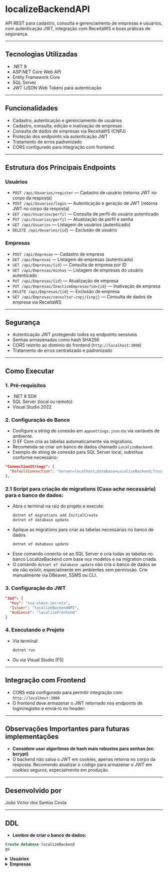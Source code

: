 
# localizeBackendAPI

API REST para cadastro, consulta e gerenciamento de empresas e usuários, com autenticação JWT, integração com ReceitaWS e boas práticas de segurança.

---

## Tecnologias Utilizadas

- .NET 8
- ASP.NET Core Web API
- Entity Framework Core
- SQL Server
- JWT (JSON Web Token) para autenticação

---

## Funcionalidades

- Cadastro, autenticação e gerenciamento de usuários
- Cadastro, consulta, edição e inativação de empresas
- Consulta de dados de empresas via ReceitaWS (CNPJ)
- Proteção dos endpoints via autenticação JWT
- Tratamento de erros padronizado
- CORS configurado para integração com frontend

---

## Estrutura dos Principais Endpoints

### Usuários

- `POST /api/Usuarios/register` — Cadastro de usuário (retorna JWT no corpo da resposta)
- `POST /api/Usuarios/login` — Autenticação e geração de JWT (retorna JWT no corpo da resposta)
- `GET /api/Usuarios/perfil` — Consulta de perfil do usuário autenticado
- `PUT /api/Usuarios/perfil` — Atualização de perfil e senha
- `GET /api/Usuarios` — Listagem de usuários (autenticado)
- `DELETE /api/Usuarios/{id}` — Exclusão de usuário

### Empresas

- `POST /api/Empresas` — Cadastro de empresa
- `GET /api/Empresas` — Listagem de empresas (autenticado)
- `GET /api/Empresas/{id}` — Consulta de empresa por ID
- `GET /api/Empresas/minhas` — Listagem de empresas do usuário autenticado
- `PUT /api/Empresas/{id}` — Atualização de empresa
- `PUT /api/Empresas/InactiveEmpresas?id={id}` — Inativação de empresa
- `DELETE /api/Empresas/{id}` — Exclusão de empresa
- `GET /api/Empresas/consultar-cnpj/{cnpj}` — Consulta de dados de empresa via ReceitaWS

---

## Segurança

- Autenticação JWT protegendo todos os endpoints sensíveis
- Senhas armazenadas como hash SHA256
- CORS restrito ao domínio do frontend (`http://localhost:3000`)
- Tratamento de erros centralizado e padronizado
---

## Como Executar

### 1. Pré-requisitos

- .NET 8 SDK
- SQL Server (local ou remoto)
- Visual Studio 2022

### 2. Configuração do Banco

- Configure a string de conexão em `appsettings.json` ou via variáveis de ambiente.
- O EF Core cria as tabelas automaticamente via migrations.
- Recomenda-se criar um banco de dados chamado `LocalizeBackend`.
- Exemplo de string de conexão para SQL Server local, substitua conforme necessário:

```json
"ConnectionStrings": {
  "DefaultConnection": "Server=localhost;Database=LocalizeBackend;Trusted_Connection=True;TrustServerCertificate=True"
},
```
### 2.1 Script para criação de migrations (Caso ache necessário) para o banco de dados:

- Abra o terminal na raiz do projeto e execute:
  ```bash
  dotnet ef migrations add InitialCreate
  dotnet ef database update
  ```
- Aplique as migrations para criar as tabelas necessárias no banco de dados.
  ```bash
  dotnet ef database update
  ```
- Esse comando conecta-se ao SQL Server e cria todas as tabelas no banco LocalizeBackend com base nos modelos e na migration criada.
- O comando `dotnet ef database update` não cria o banco de dados se ele não existir, especialmente em ambientes sem permissão. Crie manualmente via DBeaver, SSMS ou CLI.

### 3. Configuração do JWT

```json
"Jwt": {
  "Key": "sua-chave-secreta",
  "Issuer": "localizeBackendAPI",
  "Audience": "localizeFrontend"
}
```

### 4. Executando o Projeto

- Via terminal:
  ```bash
  dotnet run
  ```
- Ou via Visual Studio (F5)

---

## Integração com Frontend

- CORS está configurado para permitir integração com `http://localhost:3000`
- O frontend deve armazenar o JWT retornado nos endpoints de login/registro e enviá-lo no header:

---

## Observações Importantes para futuras implementações

- **Considere usar algoritmos de hash mais robustos para senhas (ex: bcrypt)**
- O backend não salva o JWT em cookies, apenas retorna no corpo da resposta. Recomendo atualizar o código para armazenar o JWT em cookies seguros, especialmente em produção.

---

## Desenvolvido por

João Victor dos Santos Costa

---

## DDL

- **Lembre de criar o banco de dados:**

```sql
Create database localizeBackend
go
```

<details>
<summary><strong>Usuários</strong></summary>

```sql
CREATE TABLE localizeBackend.dbo.Usuarios (
  Id uniqueidentifier DEFAULT newid() NOT NULL,
  Nome varchar(100) COLLATE Latin1_General_CI_AS NOT NULL,
  Email varchar(100) COLLATE Latin1_General_CI_AS NOT NULL,
  SenhaHash varchar(255) COLLATE Latin1_General_CI_AS NOT NULL,
  Ativo bit DEFAULT 1 NOT NULL,
  CONSTRAINT PK__Usuarios__3214EC07FC7A5FDB PRIMARY KEY (Id),
  CONSTRAINT UQ__Usuarios__A9D10534737EE24F UNIQUE (Email)
);
```
</details>

<details>
<summary><strong>Empresas</strong></summary>

```sql
CREATE TABLE localizeBackend.dbo.Empresas (
  Id uniqueidentifier DEFAULT newid() NOT NULL,
  NomeEmpresarial varchar(255) COLLATE Latin1_General_CI_AS NULL,
  NomeFantasia varchar(255) COLLATE Latin1_General_CI_AS NULL,
  CNPJ varchar(18) COLLATE Latin1_General_CI_AS NOT NULL,
  Situacao varchar(100) COLLATE Latin1_General_CI_AS NULL,
  Abertura varchar(20) COLLATE Latin1_General_CI_AS NULL,
  Tipo varchar(100) COLLATE Latin1_General_CI_AS NULL,
  NaturezaJuridica varchar(255) COLLATE Latin1_General_CI_AS NULL,
  AtividadePrincipal varchar(255) COLLATE Latin1_General_CI_AS NULL,
  Logradouro varchar(255) COLLATE Latin1_General_CI_AS NULL,
  Numero varchar(20) COLLATE Latin1_General_CI_AS NULL,
  Complemento varchar(255) COLLATE Latin1_General_CI_AS NULL,
  Bairro varchar(100) COLLATE Latin1_General_CI_AS NULL,
  Municipio varchar(100) COLLATE Latin1_General_CI_AS NULL,
  UF char(2) COLLATE Latin1_General_CI_AS NULL,
  CEP varchar(15) COLLATE Latin1_General_CI_AS NULL,
  UsuarioId uniqueidentifier NOT NULL,
  Ativo bit DEFAULT 1 NOT NULL,
  CONSTRAINT PK__Empresas__3214EC07900C4E86 PRIMARY KEY (Id),
  CONSTRAINT FK__Empresas__Usuari__3F466844 FOREIGN KEY (UsuarioId)
    REFERENCES localizeBackend.dbo.Usuarios(Id) ON DELETE CASCADE
);

CREATE UNIQUE NONCLUSTERED INDEX UQ_Empresas_Cnpj_UsuarioId
ON localizeBackend.dbo.Empresas (CNPJ ASC, UsuarioId ASC);
```
</details>
